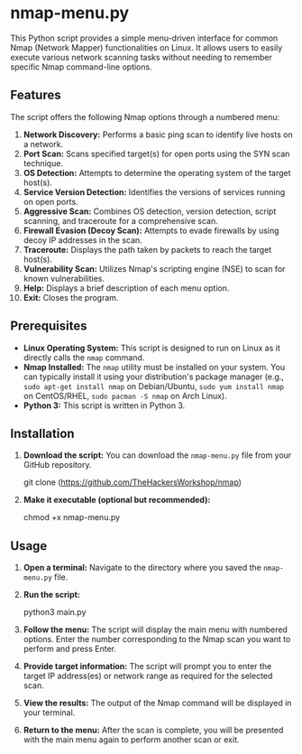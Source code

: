 # nmap-menu.py

This Python script provides a simple menu-driven interface for common Nmap (Network Mapper) functionalities on Linux. It allows users to easily execute various network scanning tasks without needing to remember specific Nmap command-line options.

## Features

The script offers the following Nmap options through a numbered menu:

1.  **Network Discovery:** Performs a basic ping scan to identify live hosts on a network.
2.  **Port Scan:** Scans specified target(s) for open ports using the SYN scan technique.
3.  **OS Detection:** Attempts to determine the operating system of the target host(s).
4.  **Service Version Detection:** Identifies the versions of services running on open ports.
5.  **Aggressive Scan:** Combines OS detection, version detection, script scanning, and traceroute for a comprehensive scan.
6.  **Firewall Evasion (Decoy Scan):** Attempts to evade firewalls by using decoy IP addresses in the scan.
7.  **Traceroute:** Displays the path taken by packets to reach the target host(s).
8.  **Vulnerability Scan:** Utilizes Nmap's scripting engine (NSE) to scan for known vulnerabilities.
9.  **Help:** Displays a brief description of each menu option.
10. **Exit:** Closes the program.

## Prerequisites

* **Linux Operating System:** This script is designed to run on Linux as it directly calls the `nmap` command.
* **Nmap Installed:** The `nmap` utility must be installed on your system. You can typically install it using your distribution's package manager (e.g., `sudo apt-get install nmap` on Debian/Ubuntu, `sudo yum install nmap` on CentOS/RHEL, `sudo pacman -S nmap` on Arch Linux).
* **Python 3:** This script is written in Python 3.

## Installation

1.  **Download the script:** You can download the `nmap-menu.py` file from your GitHub repository.

  
    git clone (https://github.com/TheHackersWorkshop/nmap)



2.  **Make it executable (optional but recommended):**

    chmod +x nmap-menu.py


## Usage

1.  **Open a terminal:** Navigate to the directory where you saved the `nmap-menu.py` file.

2.  **Run the script:**


    python3 main.py


3.  **Follow the menu:** The script will display the main menu with numbered options. Enter the number corresponding to the Nmap scan you want to perform and press Enter.

4.  **Provide target information:** The script will prompt you to enter the target IP address(es) or network range as required for the selected scan.

5.  **View the results:** The output of the Nmap command will be displayed in your terminal.

6.  **Return to the menu:** After the scan is complete, you will be presented with the main menu again to perform another scan or exit.

